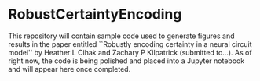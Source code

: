 # RobustCertaintyEncoding

This repository will contain sample code used to generate figures and results in the paper entitled ``Robustly encoding certainty in a neural circuit model'' by Heather L Cihak and Zachary P Kilpatrick (submitted to...).
As of right now, the code is being polished and placed into a Jupyter notebook and will appear here once completed.
